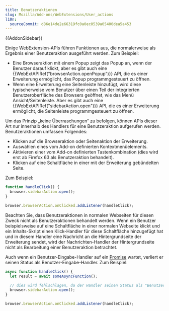 ```yaml
---
title: Benutzeraktionen
slug: Mozilla/Add-ons/WebExtensions/User_actions
l10n:
  sourceCommit: d86e14de2e66319fc0a0ec0539a05400dea5a453
---
```


{{AddonSidebar}}

Einige WebExtension-APIs führen Funktionen aus, die normalerweise als Ergebnis einer Benutzeraktion ausgeführt werden. Zum Beispiel:

- Eine Browseraktion mit einem Popup zeigt das Popup an, wenn der Benutzer darauf klickt, aber es gibt auch eine {{WebExtAPIRef("browserAction.openPopup")}} API, die es einer Erweiterung ermöglicht, das Popup programmgesteuert zu öffnen.
- Wenn eine Erweiterung eine Seitenleiste hinzufügt, wird diese typischerweise vom Benutzer über einen Teil der integrierten Benutzeroberfläche des Browsers geöffnet, wie das Menü Ansicht/Seitenleiste. Aber es gibt auch eine {{WebExtAPIRef("sidebarAction.open")}} API, die es einer Erweiterung ermöglicht, die Seitenleiste programmgesteuert zu öffnen.

Um das Prinzip „keine Überraschungen“ zu befolgen, können APIs dieser Art nur innerhalb des Handlers für eine Benutzeraktion aufgerufen werden. Benutzeraktionen umfassen Folgendes:

- Klicken auf die Browseraktion oder Seitenaktion der Erweiterung.
- Auswählen eines vom Add-on definierten Kontextmenüelements.
- Aktivieren einer vom Add-on definierten Tastenkombination (dies wird erst ab Firefox 63 als Benutzeraktion behandelt).
- Klicken auf eine Schaltfläche in einer mit der Erweiterung gebündelten Seite.

Zum Beispiel:

```js
function handleClick() {
  browser.sidebarAction.open();
}

browser.browserAction.onClicked.addListener(handleClick);
```

Beachten Sie, dass Benutzeraktionen in normalen Webseiten für diesen Zweck nicht als Benutzeraktionen behandelt werden. Wenn ein Benutzer beispielsweise auf eine Schaltfläche in einer normalen Webseite klickt und ein Inhalts-Skript einen Klick-Handler für diese Schaltfläche hinzugefügt hat und in diesem Handler eine Nachricht an die Hintergrundseite der Erweiterung sendet, wird der Nachrichten-Handler der Hintergrundseite nicht als Bearbeitung einer Benutzeraktion betrachtet.

Auch wenn ein Benutzer-Eingabe-Handler auf ein [Promise](/de/docs/Web/JavaScript/Reference/Global_Objects/Promise) wartet, verliert er seinen Status als Benutzer-Eingabe-Handler. Zum Beispiel:

```js
async function handleClick() {
  let result = await someAsyncFunction();

  // dies wird fehlschlagen, da der Handler seinen Status als "Benutzeraktions-Handler" verloren hat
  browser.sidebarAction.open();
}

browser.browserAction.onClicked.addListener(handleClick);
```
